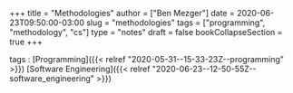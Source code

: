 +++
title = "Methodologies"
author = ["Ben Mezger"]
date = 2020-06-23T09:50:00-03:00
slug = "methodologies"
tags = ["programming", "methodology", "cs"]
type = "notes"
draft = false
bookCollapseSection = true
+++

tags
: [Programming]({{< relref "2020-05-31--15-33-23Z--programming" >}}) [Software Engineering]({{< relref "2020-06-23--12-50-55Z--software_engineering" >}})
